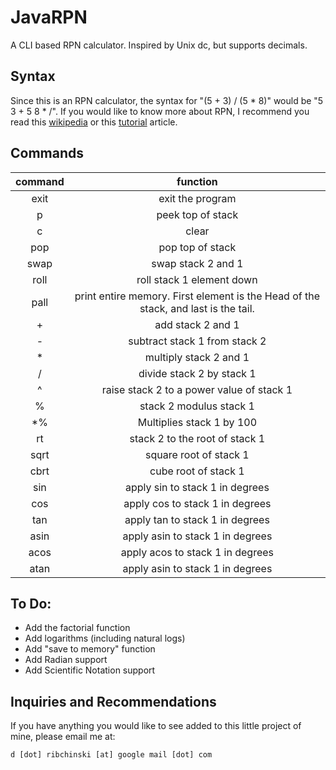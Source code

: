 # JavaRPN
A CLI based RPN calculator. Inspired by Unix dc, but supports decimals.

## Syntax
Since this is an RPN calculator, the syntax for "(5 + 3) / (5 * 8)" would be "5 3 + 5 8 * /". If you would like to know more about RPN, I recommend you read this [wikipedia][1] or this [tutorial][2] article.

## Commands
| command | function          |
| :-----: | :---------------: |
| exit    | exit the program  |
| p       | peek top of stack |
| c       | clear             |
| pop     | pop top of stack  |
| swap    | swap stack 2 and 1|
| roll    | roll stack 1 element down |
| pall    | print entire memory. First element is the Head of the stack, and last is the tail. |
| +       | add stack 2 and 1 |
| -       | subtract stack 1 from stack 2 |
| *       | multiply stack 2 and 1 |
| /       | divide stack 2 by stack 1 |
| ^       | raise stack 2 to a power value of stack 1 |
| %       | stack 2 modulus stack 1 |
| *%      | Multiplies stack 1 by 100 |
| rt      | stack 2 to the root of stack 1 |
| sqrt    | square root of stack 1 |
| cbrt    | cube root of stack 1 |
| sin     | apply sin to stack 1 in degrees |
| cos     | apply cos to stack 1 in degrees |
| tan     | apply tan to stack 1 in degrees |
| asin    | apply asin to stack 1 in degrees |
| acos    | apply acos to stack 1 in degrees |
| atan    | apply asin to stack 1 in degrees |

## To Do:
- Add the factorial function
- Add logarithms (including natural logs)
- Add "save to memory" function
- Add Radian support
- Add Scientific Notation support

## Inquiries and Recommendations
If you have anything you would like to see added to this little project of mine, please email me at:

`d [dot] ribchinski [at] google mail [dot] com`


[1]: https://en.m.wikipedia.org/wiki/Reverse_Polish_notation
[2]: https://hansklav.home.xs4all.nl/rpn/
